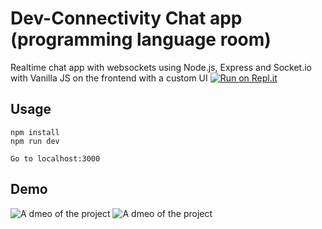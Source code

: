 # Dev-Connectivity Chat app (programming language room)
Realtime chat app with websockets using Node.js, Express and Socket.io with Vanilla JS on the frontend with a custom UI
[![Run on Repl.it](https://repl.it/badge/github/bradtraversy/chatcord)](https://repl.it/github/bradtraversy/chatcord)
## Usage
```
npm install
npm run dev

Go to localhost:3000
```


## Demo

![A dmeo of the project](./demo/1.png)
![A dmeo of the project](./demo/2.png)
